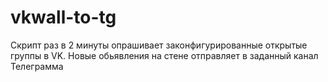 # vkwall-to-tg

Скрипт раз в 2 минуты опрашивает законфигурированные открытые группы в VK.
Новые обьявления на стене отправляет в заданный канал Телеграмма
